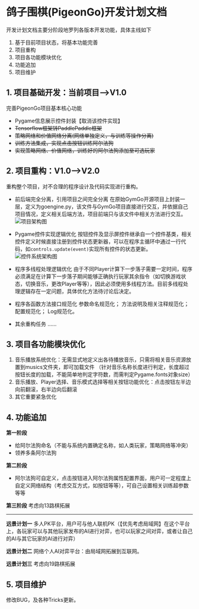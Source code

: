 ﻿# 鸽子围棋(PigeonGo)开发计划文档
开发计划文档主要分阶段地罗列各版本开发功能，具体主线如下
1. 基于目前项目状态，将基本功能完善
2. 项目重构
3. 项目各功能模块优化
4. 功能追加
5. 项目维护

## 1. 项目基础开发：当前项目-->V1.0
完善PigeonGo项目基本核心功能
- Pygame信息展示控件封装【取消该控件实现】
- ~~Tensorflow框架转PaddlePaddle框架~~
- ~~策略网络和价值网络分离(网络单独定义，与训练等操作分离)~~
- ~~训练方法集成，实现点击按钮训练阿尔法狗~~
- ~~实现策略网络、价值网络，训练好的阿尔法狗添加至可选玩家~~

## 2. 项目重构：V1.0-->V2.0
重构整个项目，对不合理的程序设计及代码实现进行重构。
- 前后端完全分离，引用项目之间完全分离
在原始GymGo开源项目上封装一层，定义为goengine.py，该文件与GymGo项目直接进行交互，并依据自己项目情况，定义相关后端方法，项目前端只与该文件中相关方法进行交互。
![项目架构图](https://img-blog.csdnimg.cn/e87f822779b04a2c9cc3f13e2b226767.png?x-oss-process=image/watermark,type_ZHJvaWRzYW5zZmFsbGJhY2s,shadow_50,text_Q1NETiBARGVlcEdlR2U=,size_20,color_FFFFFF,t_70,g_se,x_16#pic_center)
- Pygame控件实现逻辑优化
按钮控件及显示屏控件继承自一个控件基类，相关控件定义时候直接注册到控件状态更新器，可以在程序主循环中通过一行代码，如`controls.update(event)`实现所有控件的状态更新。
![控件系统架构图](https://img-blog.csdnimg.cn/c2e4b12120bc4d5d86ba29d8dc08a1c4.png?x-oss-process=image/watermark,type_ZHJvaWRzYW5zZmFsbGJhY2s,shadow_50,text_Q1NETiBARGVlcEdlR2U=,size_19,color_FFFFFF,t_70,g_se,x_16#pic_center)

- 程序多线程处理逻辑优化
由于不同Player计算下一步落子需要一定时间，程序必须满足在计算下一步落子期间能够正确执行玩家其余指令（如切换游戏状态，切换音乐，更改Player等等），因此必须使用多线程方法。目前多线程处理逻辑存在一定问题，具体优化方法待讨论后决定。
- 程序各函数方法接口规范化
参数命名规范化；
方法说明及相关注释规范化；
配置规范化；
Log规范化。
- 其余重构任务
……

## 3. 项目各功能模块优化
1. 音乐播放系统优化：无需显式地定义出各待播放音乐，只需将相关音乐资源放置到musics文件夹，即可加载文件
（针对音乐名称长度进行判定，长度超过按钮长度的加载，不能简单地判定字符数，而需判定Pygame.fonts对象size）
2. 音乐播放、Player选择、音乐模式选择等相关按钮功能优化：点击按钮左半边向前翻滚，右半边向后翻滚
3. 其它重要紧急优化

## 4. 功能追加
**第一阶段**
- 给阿尔法狗命名（不能与系统内置确定名称，如人类玩家，策略网络等冲突）
- 领养多条阿尔法狗

**第二阶段**
- 阿尔法狗可自定义，点击按钮进入阿尔法狗属性配置界面，用户可一定程度上自定义网络结构（考虑交互方式，如按钮等等），可自己设置相关训练超参数等等

**第三阶段**
考虑向13路棋拓展

***
**远景计划一**
多人PK平台，用户可与他人联机PK（【优先考虑局域网】在这个平台上，各玩家可以与其他玩家发布的AI进行对弈，也可以玩家之间对弈，或者让自己的AI与其它玩家的AI进行对弈）

**远景计划二**
网络个人AI对弈平台：由局域网拓展到互联网。

**远景计划三**
考虑向19路棋拓展

## 5. 项目维护
修改BUG，及各种Tricks更新。






